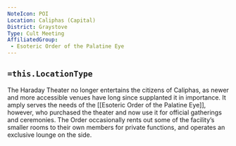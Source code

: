 ```yaml
---
NoteIcon: POI
Location: Caliphas (Capital) 
District: Graystove 
Type: Cult Meeting
AffiliatedGroup:
 - Esoteric Order of the Palatine Eye
---
```



## `=this.LocationType`
 
 The Haraday Theater no longer entertains the citizens of Caliphas, as newer and more accessible venues have long since supplanted it in importance. It amply serves the needs of the [[Esoteric Order of the Palatine Eye]], however, who purchased the theater and now use it for official gatherings and ceremonies. The Order occasionally rents out some of the facility’s smaller rooms to their own members for private functions, and operates an exclusive lounge on the side.